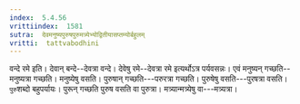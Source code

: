 ```yaml
---
index:  5.4.56
vrittiindex:  1581
sutra:  देवमनुष्यपुरुषपुरुमत्र्येभ्योद्वितीयासप्तम्योर्बहुलम्
vritti:  tattvabodhini 
---
```


वन्दे रमे इति। देवान् बन्दे--देवत्रा वन्दे। देवेषु रमे--देवत्रा रमे इत्यर्थोऽत्र पर्यवसन्नः। एवं मनुष्यन् गच्छति--मनुष्यत्रा गच्छति। मनुष्येषु वसति। पुरुषान् गच्छति---परुरत्रा गच्छति। पुरुषेषु वसति---पुरषत्रा वसति। `पुरु`शब्दो बहुपर्यायः। पुरून् गच्छति पुरुष वसति वा पुरुत्रा। मत्र्यान्मत्र्येषु वा---मत्र्यत्रा।

